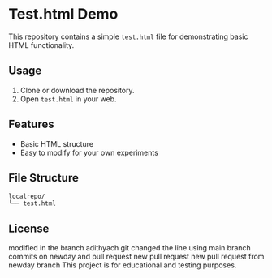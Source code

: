 # Test.html Demo

This repository contains a simple `test.html` file for demonstrating basic HTML functionality.

## Usage

1. Clone or download the repository.
2. Open `test.html` in your web.

## Features

- Basic HTML structure
- Easy to modify for your own experiments

## File Structure

```
localrepo/
└── test.html
```

## License
modified in the branch adithyach
git changed the line using main branch
commits on newday and pull request
new pull request
new pull request from newday branch
This project is for educational and testing purposes.